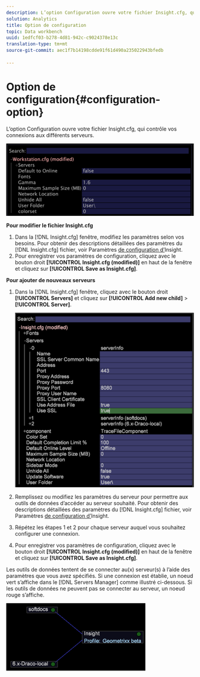 ```yaml
---
description: L’option Configuration ouvre votre fichier Insight.cfg, qui contrôle vos connexions aux différents serveurs.
solution: Analytics
title: Option de configuration
topic: Data workbench
uuid: 1edfcf03-b278-4d81-942c-c9024378e13c
translation-type: tm+mt
source-git-commit: aec1f7b14198cdde91f61d490a235022943bfedb

---
```



# Option de configuration{#configuration-option}

L’option Configuration ouvre votre fichier Insight.cfg, qui contrôle vos connexions aux différents serveurs.

![](assets/cfg_Workstation.png)

**Pour modifier le fichier Insight.cfg**

1. Dans la [!DNL Insight.cfg] fenêtre, modifiez les paramètres selon vos besoins. Pour obtenir des descriptions détaillées des paramètres du [!DNL Insight.cfg] fichier, voir Paramètres [de configuration d’](../../../home/c-get-started/c-insght-config-param.md#concept-14da97d0756348e885c08ca9e866074b)Insight.
1. Pour enregistrer vos paramètres de configuration, cliquez avec le bouton droit **[!UICONTROL Insight.cfg (modified)]** en haut de la fenêtre et cliquez sur **[!UICONTROL Save as Insight.cfg]**.

**Pour ajouter de nouveaux serveurs**

1. Dans la [!DNL Insight.cfg] fenêtre, cliquez avec le bouton droit **[!UICONTROL Servers]** et cliquez sur **[!UICONTROL Add new child]** > **[!UICONTROL Server]**.

   ![](assets/cfg_Workstation_AddServer.png)

1. Remplissez ou modifiez les paramètres du serveur pour permettre aux outils de données d’accéder au serveur souhaité. Pour obtenir des descriptions détaillées des paramètres du [!DNL Insight.cfg] fichier, voir Paramètres [de configuration d’](../../../home/c-get-started/c-insght-config-param.md#concept-14da97d0756348e885c08ca9e866074b)Insight.
1. Répétez les étapes 1 et 2 pour chaque serveur auquel vous souhaitez configurer une connexion.
1. Pour enregistrer vos paramètres de configuration, cliquez avec le bouton droit **[!UICONTROL Insight.cfg (modified)]** en haut de la fenêtre et cliquez sur **[!UICONTROL Save as Insight.cfg]**.

Les outils de données tentent de se connecter au(x) serveur(s) à l’aide des paramètres que vous avez spécifiés. Si une connexion est établie, un noeud vert s’affiche dans le [!DNL Servers Manager] comme illustré ci-dessous. Si les outils de données ne peuvent pas se connecter au serveur, un noeud rouge s’affiche.

![](assets/vis_SysStat_RedGreenDots.png)

